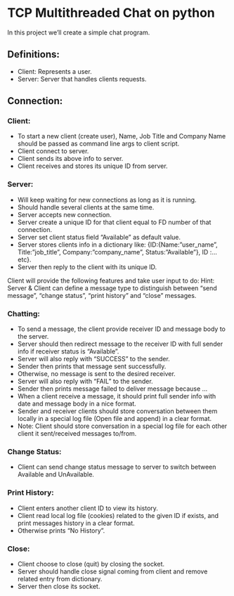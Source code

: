 # TCP Multithreaded Chat on python
In this project we’ll create a simple chat program.

## Definitions:
*	Client: Represents a user.
*	Server: Server that handles clients requests.

## Connection:

### Client:

*	To start a new client (create user), Name, Job Title and Company Name should be passed as command line args to client script.
*	Client connect to server.
*	Client sends its above info to server.
*	Client receives and stores its unique ID from server.

### Server:

*	Will keep waiting for new connections as long as it is running.
*	Should handle several clients at the same time.
*	Server accepts new connection.
*	Server create a unique ID for that client equal to FD number of that connection.
*	Server set client status field “Available” as default value.
*	Server stores clients info in a dictionary like: {ID:{Name:”user_name”, Title:”job_title”, Company:”company_name”, Status:”Available”}, ID :…etc}.
*	Server then reply to the client with its unique ID.

Client will provide the following features and take user input to do:
Hint: Server & Client can define a message type to distinguish between “send message”, “change status”, “print history” and “close” messages.

### Chatting:

*	To send a message, the client provide receiver ID and message body to the server.
*	Server should then redirect message to the receiver ID with full sender info if receiver status is “Available”.
*	Server will also reply with “SUCCESS” to the sender.
*	Sender then prints that message sent successfully.
*	Otherwise, no message is sent to the desired receiver.
*	Server will also reply with “FAIL” to the sender.
*	Sender then prints message failed to deliver message because …
*	When a client receive a message, it should print full sender info with date and message body in a nice format.
*	Sender and receiver clients should store conversation between them locally in a special log file (Open file and append) in a clear format.
*	Note: Client should store conversation in a special log file for each other client it sent/received messages to/from.

### Change Status:

*	Client can send change status message to server to switch between Available and UnAvailable.

### Print History:

*	Client enters another client ID to view its history.
*	Client read local log file (cookies) related to the given ID if exists, and print messages history in a clear format.
*	Otherwise prints “No History”.

### Close:

*	Client choose to close (quit) by closing the socket.
*	Server should handle close signal coming from client and remove related entry from dictionary.
*	Server then close its socket.
